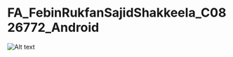 # FA_FebinRukfanSajidShakkeela_C0826772_Android

![Alt text](https://github.com/FebinRukfan/FA_FebinRukfanSajidShakkeela_C0826772_Android/blob/screen_shots/screen_shots/Screenshot_20220215_225623.png "Optional title")

